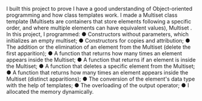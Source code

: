 I built this project to prove I have a good understanding of Object-oriented programming and how class
templates work.
I made a Multiset class template (Multisets are containers that store elements following a specific order,
and where multiple elements can have equivalent values), Multiset <class T>. In this project, I programmed:
● Constructors without parameters, which initializes an empty multiset;
● Constructors for copies and attribution;
● The addition or the elimination of an element from the Multiset (delete the first apparition);
● A function that returns how many times an element appears inside the Multiset;
● A function that returns if an element is inside the Multiset;
● A function that deletes a specific element from the Multiset;
● A function that returns how many times an element appears inside the Multiset (distinct apparitions);
● The conversion of the element's data type with the help of templates;
● The overloading of the output operator;
● I allocated the memory dynamically.
